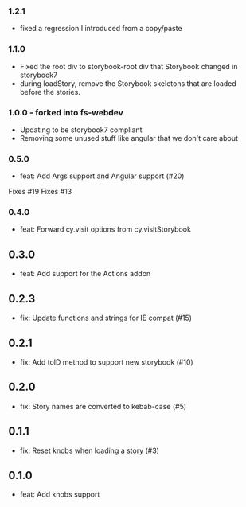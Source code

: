 ### 1.2.1

- fixed a regression I introduced from a copy/paste

### 1.1.0

- Fixed the root div to storybook-root div that Storybook changed in storybook7
- during loadStory, remove the Storybook skeletons that are loaded before the stories.

### 1.0.0 - forked into fs-webdev

- Updating to be storybook7 compliant
- Removing some unused stuff like angular that we don't care about

### 0.5.0

- feat: Add Args support and Angular support (#20)

Fixes #19
Fixes #13

### 0.4.0

- feat: Forward cy.visit options from cy.visitStorybook

## 0.3.0

- feat: Add support for the Actions addon

## 0.2.3

- fix: Update functions and strings for IE compat (#15)

## 0.2.1

- fix: Add toID method to support new storybook (#10)

## 0.2.0

- fix: Story names are converted to kebab-case (#5)

## 0.1.1

- fix: Reset knobs when loading a story (#3)

## 0.1.0

- feat: Add knobs support
